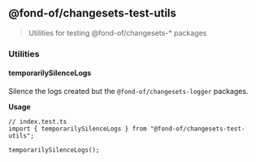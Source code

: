 ## @fond-of/changesets-test-utils

> Utilities for testing @fond-of/changesets-\* packages

### Utilities

#### temporarilySilenceLogs

Silence the logs created but the `@fond-of/changesets-logger` packages.

**Usage**

```
// index.test.ts
import { temporarilySilenceLogs } from "@fond-of/changesets-test-utils";

temporarilySilenceLogs();
```
